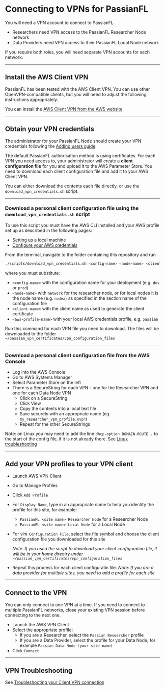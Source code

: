 # Connecting to VPNs for PassianFL

You will need a VPN account to connect to PassianFL.
- Researchers need VPN access to the PassianFL Researcher Node network
- Data Providers need VPN access to their PassianFL Local Node network

If you require both roles, you will need separate VPN accounts for each network.

---

## Install the AWS Client VPN

PassianFL has been tested with the AWS Client VPN.
You can use other OpenVPN-compatible clients, but you will need to adjust the following 
instructions appropriately. 

You can install the 
[AWS Client VPN from the AWS website](https://aws.amazon.com/vpn/client-vpn-download)

---

## Obtain your VPN credentials

The administrator for your PassianFL Node should create your VPN
credentials following the [Adding users guide](../administration/adding-users.md).

The default PassianFL authorisation method is using certificates. For each VPN you need access to, 
your administrator will create a **client configuration file** for you and upload it to the AWS
Parameter Store. You need to download each client configuration file and add it to your AWS Client
VPN.

You can either download the contents each file directly, or use the `download_vpn_credentials.sh`
script.

---

### Download a personal client configuration file using the `download_vpn_credentials.sh` script

To use this script you must have the AWS CLI installed and your AWS profile set up as described in
the following pages:
- [Setting up a local machine](../administration/deployment-machine-setup.md)
- [Configure your AWS credentials](../administration/configure-aws-credentials.md)

From the terminal, navigate to the folder containing this repository and run
```bash
./scripts/download_vpn_credentials.sh <config-name> <node-name> <client-name> <aws-profile-name> 
```
where you must substitute:
- `<config-name>` with the configuration name for your deployment (e.g. `dev` or `prod`)
- `<node-name>` with `network` for the researcher node, or for local nodes it is the node name
(e.g. `nodea`) as specified in the section name of the configuration file
- `<client-name>` with the client name as used to generate the client certificate
- `<aws-profile-name>` with your local AWS credentials profile, e.g. `passian`  

Run this command for each VPN file you need to download. The files will be downloaded to 
the folder `~/passian_vpn_certificates/vpn_configuration_files`

---

### Download a personal client configuration file from the AWS Console

- Log into the AWS Console
- Go to AWS Systems Manager
- Select Parameter Store on the left
- There is a SecureString for each VPN - one for the Researcher VPN and one for each Data Node VPN
  - Click on a SecureString
  - Click View
  - Copy the contents into a local text file
  - Save securely with an appropriate name (eg `my_researcher_vpn_profile.ovpn`)
  - Repeat for the other SecureStrings

Note: on Linux you may need to add the line `dhcp-option DOMAIN-ROUTE .` to the start of the config 
file, if it is not already there.
See [Linux troubleshooting](https://docs.aws.amazon.com/vpn/latest/clientvpn-user/linux-troubleshooting.html)

---

## Add your VPN profiles to your VPN client
- Launch AWS VPN Client 
- Go to Manage Profiles
- Click `Add Profile`
- For `Display Name`, type in an appropriate name to help you identify the profile for this site, for example:
  - `PassianFL <site name> Researcher Node` for a Researcher Node
  - `PassianFL <site name> Local Node` for a Local Node
- For `VPN Configuration File`, select the file symbol and choose the client configuration file you downloaded for this site

  _Note: If you used the script to download your client configuration file, it will be in your home directry under `~/passian_vpn_certificates/vpn_configuration_files`_

- Repeat this process for each client configuratin file. _Note: If you are a data provider for multiple sites, you need to add a profile for each site_

----

## Connect to the VPN

You can only connect to one VPN at a time. If you need to connect to multiple PassianFL networks,
close your existing VPN session before connecting to the next one.  

- Launch the AWS VPN Client 
- Select the appropriate profile:
  - If you are a Researcher, select the `Passian Researcher` profile
  - If you are a Data Provider, select the profile for your Data Node, for example `Passian Data Node (your site name)`
- Click `Connect`

---

## VPN Troubleshooting

See [Troubleshooting your Client VPN connection](https://docs.aws.amazon.com/vpn/latest/clientvpn-user/linux-troubleshooting.htmlhttps://docs.aws.amazon.com/vpn/latest/clientvpn-user/troubleshooting.html)
